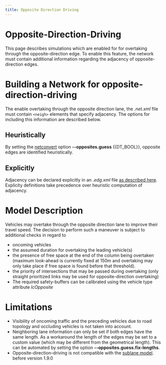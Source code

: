 ```yaml
---
title: Opposite Direction Driving
---
```


# Opposite-Direction-Driving

This page describes simulations which are enabled for for overtaking
through the opposite-direction edge. To enable this feature, the network
must contain additional information regarding the adjacency of
opposite-direction edges.

# Building a Network for opposite-direction-driving

The enable overtaking through the opposite direction lane, the
*.net.xml* file must contain `<neigh>` elements that specify adjacency. The
options for including this information are described below.

## Heuristically

By setting the [netconvert](../netconvert.md) option **--opposites.guess** {{DT_BOOL}}, opposite
edges are identified heuristically.

## Explicitly

Adjacency can be declared explicitly in an *.edg.xml* file [as described
here](../Networks/PlainXML.md#neighboring_opposite-direction_lanes).
Explicity definitions take precedence over heuristic computation of
adjacency.

# Model Description

Vehicles may overtake through the opposite direction lane to improve
their travel speed. The decision to perform such a maneuver is subject
to additional checks in regard to

- oncoming vehicles
- the assumed duration for overtaking the leading vehicle(s)
- the presence of free space at the end of the column being overtaken
  (maximum look-ahead is currently fixed at 150m and overtaking may
  only take place if free space is found before that threshold).
- the priority of intersections that may be passed during overtaking
  (only straight prioritized links may be used for opposite-direction
  overtaking)
- The required safety-buffers can be calibrated using the vehicle type
  attribute *lcOpposite*

# Limitations

- Visibility of oncoming traffic and the preceding vehicles due to
  road topology and occluding vehicles is not taken into account.
- Neighboring lane information can only be set if both edges have the
  same length. As a workaround the length of the edges may be set to a
  custom value (which may be different from the geometrical length).
  This can be automated by setting the option **--opposites.guess.fix-lengths**.
- Opposite-direction-driving is not compatible with the [sublane
  model](../Simulation/SublaneModel.md). before version 1.9.0
